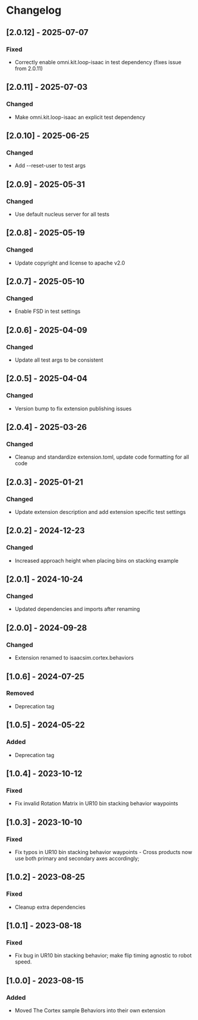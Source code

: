 # Changelog
## [2.0.12] - 2025-07-07
### Fixed
- Correctly enable omni.kit.loop-isaac in test dependency (fixes issue from 2.0.11)

## [2.0.11] - 2025-07-03
### Changed
- Make omni.kit.loop-isaac an explicit test dependency

## [2.0.10] - 2025-06-25
### Changed
- Add --reset-user to test args

## [2.0.9] - 2025-05-31
### Changed
- Use default nucleus server for all tests

## [2.0.8] - 2025-05-19
### Changed
- Update copyright and license to apache v2.0

## [2.0.7] - 2025-05-10
### Changed
- Enable FSD in test settings

## [2.0.6] - 2025-04-09
### Changed
- Update all test args to be consistent

## [2.0.5] - 2025-04-04
### Changed
- Version bump to fix extension publishing issues

## [2.0.4] - 2025-03-26
### Changed
- Cleanup and standardize extension.toml, update code formatting for all code

## [2.0.3] - 2025-01-21
### Changed
- Update extension description and add extension specific test settings

## [2.0.2] - 2024-12-23
### Changed
- Increased approach height when placing bins on stacking example

## [2.0.1] - 2024-10-24
### Changed
- Updated dependencies and imports after renaming

## [2.0.0] - 2024-09-28
### Changed
- Extension renamed to isaacsim.cortex.behaviors

## [1.0.6] - 2024-07-25
### Removed
- Deprecation tag

## [1.0.5] - 2024-05-22
### Added
- Deprecation tag

## [1.0.4] - 2023-10-12
### Fixed
- Fix invalid Rotation Matrix in UR10 bin stacking behavior waypoints

## [1.0.3] - 2023-10-10
### Fixed
- Fix typos in UR10 bin stacking behavior waypoints - Cross products now use both primary and secondary axes accordingly;

## [1.0.2] - 2023-08-25
### Fixed
- Cleanup extra dependencies

## [1.0.1] - 2023-08-18
### Fixed
- Fix bug in UR10 bin stacking behavior; make flip timing agnostic to robot speed.

## [1.0.0] - 2023-08-15
### Added
- Moved The Cortex sample Behaviors into their own extension
